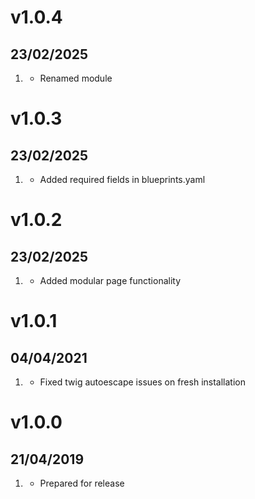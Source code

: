 # v1.0.4
##  23/02/2025

1. [](#bugfix)
    * Renamed module

# v1.0.3
##  23/02/2025

1. [](#bugfix)
    * Added required fields in blueprints.yaml

# v1.0.2
##  23/02/2025

1. [](#new)
    * Added modular page functionality

# v1.0.1
##  04/04/2021

1. [](#bugfix)
    * Fixed twig autoescape issues on fresh installation

# v1.0.0
##  21/04/2019

1. [](#new)
    * Prepared for release
